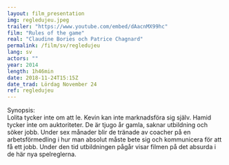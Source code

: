 ```yaml
---
layout: film_presentation
img: regledujeu.jpeg
trailer: "https://www.youtube.com/embed/dAacnMX99hc"
film: "Rules of the game"
real: "Claudine Bories och Patrice Chagnard"
permalink: /film/sv/regledujeu
lang: sv
actors: ""
year: 2014
length: 1h46min
date: 2018-11-24T15:15Z
date_trad: Lördag November 24
ref: regledujeu
---
```


<span class="name"> Synopsis:</span> <br/>
<span class="resumefilm"> Lolita tycker inte om att le. Kevin kan inte marknadsföra sig själv. Hamid tycker inte om auktoriteter. De är tjugo år gamla, saknar utbildning och söker jobb. Under sex månader blir de tränade av coacher på en arbetsförmedling i hur man absolut måste bete sig och kommunicera för att få ett jobb. Under den tid utbildningen pågår visar filmen på det absurda i de här nya spelreglerna.</span>
